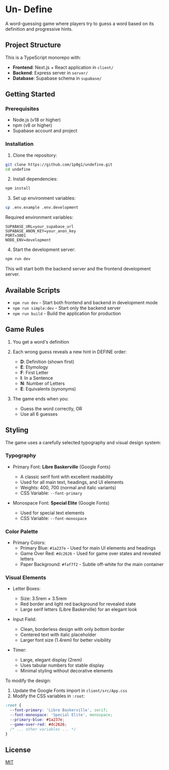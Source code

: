 # Un- Define

A word-guessing game where players try to guess a word based on its definition and progressive hints.

## Project Structure

This is a TypeScript monorepo with:

- **Frontend**: Next.js + React application in `client/`
- **Backend**: Express server in `server/`
- **Database**: Supabase schema in `supabase/`

## Getting Started

### Prerequisites

- Node.js (v18 or higher)
- npm (v8 or higher)
- Supabase account and project

### Installation

1. Clone the repository:
```bash
git clone https://github.com/1p0g1/undefine.git
cd undefine
```

2. Install dependencies:
```bash
npm install
```

3. Set up environment variables:
```bash
cp .env.example .env.development
```

Required environment variables:
```env
SUPABASE_URL=your_supabase_url
SUPABASE_ANON_KEY=your_anon_key
PORT=3001
NODE_ENV=development
```

4. Start the development server:
```bash
npm run dev
```

This will start both the backend server and the frontend development server.

## Available Scripts

- `npm run dev` - Start both frontend and backend in development mode
- `npm run simple:dev` - Start only the backend server
- `npm run build` - Build the application for production

## Game Rules

1. You get a word's definition
2. Each wrong guess reveals a new hint in DEFINE order:
   - **D**: Definition (shown first)
   - **E**: Etymology
   - **F**: First Letter
   - **I**: In a Sentence
   - **N**: Number of Letters
   - **E**: Equivalents (synonyms)

3. The game ends when you:
   - Guess the word correctly, OR
   - Use all 6 guesses

## Styling

The game uses a carefully selected typography and visual design system:

### Typography
- Primary Font: **Libre Baskerville** (Google Fonts)
  - A classic serif font with excellent readability
  - Used for all main text, headings, and UI elements
  - Weights: 400, 700 (normal and italic variants)
  - CSS Variable: `--font-primary`

- Monospace Font: **Special Elite** (Google Fonts)
  - Used for special text elements
  - CSS Variable: `--font-monospace`

### Color Palette
- Primary Colors:
  - Primary Blue: `#1a237e` - Used for main UI elements and headings
  - Game Over Red: `#dc2626` - Used for game over states and revealed letters
  - Paper Background: `#faf7f2` - Subtle off-white for the main container

### Visual Elements
- Letter Boxes:
  - Size: 3.5rem × 3.5rem
  - Red border and light red background for revealed state
  - Large serif letters (Libre Baskerville) for an elegant look

- Input Field:
  - Clean, borderless design with only bottom border
  - Centered text with italic placeholder
  - Larger font size (1.4rem) for better visibility

- Timer:
  - Large, elegant display (2rem)
  - Uses tabular numbers for stable display
  - Minimal styling without decorative elements

To modify the design:
1. Update the Google Fonts import in `client/src/App.css`
2. Modify the CSS variables in `:root`:
```css
:root {
  --font-primary: 'Libre Baskerville', serif;
  --font-monospace: 'Special Elite', monospace;
  --primary-blue: #1a237e;
  --game-over-red: #dc2626;
  /* ... other variables ... */
}
```

## License

[MIT](LICENSE)
